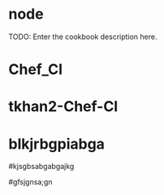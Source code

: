 # node

TODO: Enter the cookbook description here.

# Chef_CI
# tkhan2-Chef-CI
# blkjrbgpiabga
#kjsgbsabgabgajkg

#gfsjgnsa;gn
